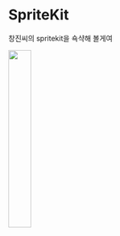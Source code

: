 # SpriteKit

창진씨의 spritekit을 쇽샥해 볼게여


<img src = "https://user-images.githubusercontent.com/108191001/235487947-a2fd9ff8-9999-40e0-9536-a61a3e7a191d.jpeg" width = 30%>
